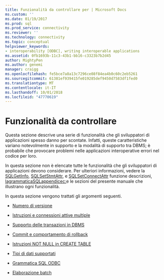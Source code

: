 ```yaml
---
title: Funzionalità da controllare per | Microsoft Docs
ms.custom: ''
ms.date: 01/19/2017
ms.prod: sql
ms.prod_service: connectivity
ms.reviewer: ''
ms.technology: connectivity
ms.topic: conceptual
helpviewer_keywords:
- interoperability [ODBC], writing interoperable applications
ms.assetid: 0fb1693b-11c3-43b1-bb16-c3323b7b2d45
author: MightyPen
ms.author: genemi
manager: craigg
ms.openlocfilehash: fe5bce7a8a13c7296ce08f84ea4b0c60c2eb5261
ms.sourcegitcommit: 61381ef939415fe019285def9450d7583df1fed0
ms.translationtype: MT
ms.contentlocale: it-IT
ms.lasthandoff: 10/01/2018
ms.locfileid: "47770619"
---
```

# <a name="features-to-watch-for"></a>Funzionalità da controllare
Questa sezione descrive una serie di funzionalità che gli sviluppatori di applicazioni spesso danno per scontate. Infatti, queste caratteristiche variano notevolmente in supporto e la modalità di supporto tra DBMS; è probabile che provocare problemi nelle applicazioni interoperative errori nel codice per loro.  
  
 In questa sezione non è elencate tutte le funzionalità che gli sviluppatori di applicazioni devono considerare. Per ulteriori informazioni, vedere la [SQLGetInfo](../../../odbc/reference/syntax/sqlgetinfo-function.md), [SQLSetStmtAttr](../../../odbc/reference/syntax/sqlsetstmtattr-function.md), e [SQLSetConnectAttr](../../../odbc/reference/syntax/sqlsetconnectattr-function.md) funzione descrizioni, [lagrammaticaSQLappendicec:](../../../odbc/reference/appendixes/appendix-c-sql-grammar.md)e le sezioni del presente manuale che illustrano ogni funzionalità.  
  
 In questa sezione vengono trattati gli argomenti seguenti.  
  
-   [Numero di versione](../../../odbc/reference/develop-app/version-number.md)  
  
-   [Istruzioni e connessioni attive multiple](../../../odbc/reference/develop-app/multiple-active-statements-and-connections.md)  
  
-   [Supporto delle transazioni in DBMS](../../../odbc/reference/develop-app/transaction-support-in-dbmss.md)  
  
-   [Commit e comportamento di rollback](../../../odbc/reference/develop-app/commit-and-rollback-behavior.md)  
  
-   [Istruzioni NOT NULL in CREATE TABLE](../../../odbc/reference/develop-app/not-null-in-create-table-statements.md)  
  
-   [Tipi di dati supportati](../../../odbc/microsoft/supported-data-types-odbc-driver-for-oracle.md)  
  
-   [Grammatica SQL ODBC](../../../odbc/reference/develop-app/odbc-sql-grammar.md)  
  
-   [Elaborazione batch](../../../odbc/reference/develop-app/batch-processing.md)
